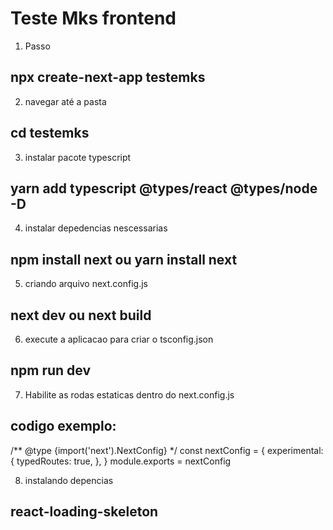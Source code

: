 # Teste Mks frontend

1. Passo 
## npx create-next-app testemks

2. navegar até a pasta
## cd testemks

3. instalar pacote typescript
## yarn add typescript @types/react @types/node -D

4. instalar depedencias nescessarias
## npm install next ou yarn install next

5. criando arquivo next.config.js
## next dev ou next build

6. execute a aplicacao para criar o tsconfig.json
## npm run dev

7. Habilite as rodas estaticas dentro do next.config.js
## codigo exemplo:
/**  @type {import('next').NextConfig}  */
const nextConfig =  {
  experimental:  {
    typedRoutes: true,
  },
}
module.exports =  nextConfig

8. instalando depencias 
## react-loading-skeleton